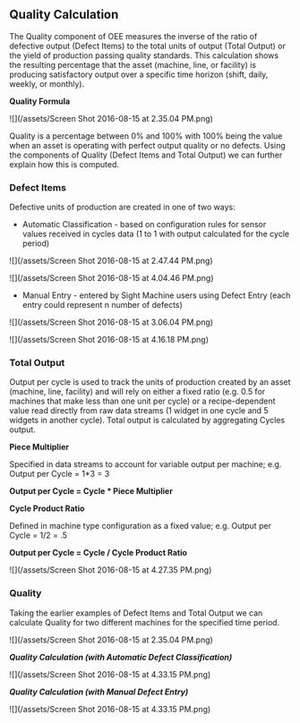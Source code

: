 ## **Quality Calculation**

The Quality component of OEE measures the inverse of the ratio of defective output \(Defect Items\) to the total units of output \(Total Output\) or the yield of production passing quality standards. This calculation shows the resulting percentage that the asset \(machine, line, or facility\) is producing satisfactory output over a specific time horizon \(shift, daily, weekly, or monthly\).

**Quality Formula**

![](/assets/Screen Shot 2016-08-15 at 2.35.04 PM.png)

Quality is a percentage between 0% and 100% with 100% being the value when an asset is operating with perfect output quality or no defects. Using the components of Quality \(Defect Items and Total Output\) we can further explain how this is computed.

### **Defect Items**

Defective units of production are created in one of two ways:

* Automatic Classification - based on configuration rules for sensor values received in cycles data \(1 to 1 with output calculated for the cycle period\)

![](/assets/Screen Shot 2016-08-15 at 2.47.44 PM.png)

![](/assets/Screen Shot 2016-08-15 at 4.04.46 PM.png)

* Manual Entry - entered by Sight Machine users using Defect Entry \(each entry could represent n number of defects\)

![](/assets/Screen Shot 2016-08-15 at 3.06.04 PM.png)

![](/assets/Screen Shot 2016-08-15 at 4.16.18 PM.png)

### **Total Output**

Output per cycle is used to track the units of production created by an asset \(machine, line, facility\) and will rely on either a fixed ratio \(e.g. 0.5 for machines that make less than one unit per cycle\) or a recipe-dependent value read directly from raw data streams \(1 widget in one cycle and 5 widgets in another cycle\). Total output is calculated by aggregating Cycles output.

**Piece Multiplier**

Specified in data streams to account for variable output per machine; e.g. Output per Cycle = 1\*3 = 3

**Output per Cycle = Cycle \* Piece Multiplier**

**Cycle Product Ratio**

Defined in machine type configuration as a fixed value; e.g. Output per Cycle = 1\/2 = .5

**Output per Cycle = Cycle \/ Cycle Product Ratio**

![](/assets/Screen Shot 2016-08-15 at 4.27.35 PM.png)

### **Quality**

Taking the earlier examples of Defect Items and Total Output we can calculate Quality for two different machines for the specified time period.

![](/assets/Screen Shot 2016-08-15 at 2.35.04 PM.png)

_**Quality Calculation \(with Automatic Defect Classification\)**_

![](/assets/Screen Shot 2016-08-15 at 4.33.15 PM.png)

_**Quality Calculation \(with Manual Defect Entry\)**_

![](/assets/Screen Shot 2016-08-15 at 4.33.15 PM.png)

